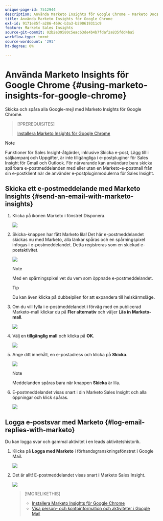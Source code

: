 ```yaml
---
unique-page-id: 7512944
description: Använda Marketo Insights för Google Chrome - Marketo Docs - produktdokumentation
title: Använda Marketo Insights för Google Chrome
exl-id: 9171e85f-a286-469c-b3a3-b290619311c9
feature: Marketo Sales Insights
source-git-commit: 02b2e39580c5eac63de4b4b7fdaf2a835fdd4ba5
workflow-type: tm+mt
source-wordcount: '291'
ht-degree: 0%

---
```


# Använda Marketo Insights för Google Chrome {#using-marketo-insights-for-google-chrome}

Skicka och spåra alla Google-mejl med Marketo Insights för Google Chrome.

>[!PREREQUISITES]
>
>[Installera Marketo Insights för Google Chrome](/help/marketo/product-docs/marketo-sales-insight/msi-chrome-plugin/install-marketo-insights-for-google-chrome.md)

>[!NOTE]
>
>Funktioner för Sales Insight-åtgärder, inklusive Skicka e-post, Lägg till i säljkampanj och Uppgifter, är inte tillgängliga i e-postpluginer för Sales Insight för Gmail och Outlook. För närvarande kan användare bara skicka spårbara e-postmeddelanden med eller utan en Marketo-e-postmall från sin e-postklient när de använder e-postpluginmodulerna för Sales Insight.

## Skicka ett e-postmeddelande med Marketo Insights {#send-an-email-with-marketo-insights}

1. Klicka på ikonen Marketo i fönstret Disponera.

   ![](assets/image2015-10-5-14-3a57-3a53.png)

1. Skicka-knappen har fått Marketo lila! Det här e-postmeddelandet skickas nu med Marketo, alla länkar spåras och en spårningspixel infogas i e-postmeddelandet. Detta registreras som en skickad e-postaktivitet.

   ![](assets/image2015-10-5-15-3a2-3a21.png)

   >[!NOTE]
   >
   >Med en spårningspixel vet du vem som öppnade e-postmeddelandet.

   >[!TIP]
   >
   >Du kan även klicka på dubbelpilen för att expandera till helskärmsläge.

1. Om du vill fylla i e-postmeddelandet i förväg med en publicerad Marketo-mall klickar du på **Fler alternativ** och väljer **Läs in Marketo-mall**.

   ![](assets/image2015-10-5-15-3a6-3a50.png)

1. Välj en **tillgänglig mall** och klicka på **OK**.

   ![](assets/image2015-10-5-15-3a11-3a44.png)

1. Ange ditt innehåll, en e-postadress och klicka på **Skicka**.

   ![](assets/image2015-10-6-14-3a37-3a32.png)

   >[!NOTE]
   >
   >Meddelanden spåras bara när knappen **Skicka** är lila.

1. E-postmeddelandet visas snart i din Marketo Sales Insight och alla öppningar och klick spåras.

   ![](assets/image2015-4-23-16-3a59-3a43.png)

## Logga e-postsvar med Marketo {#log-email-replies-with-marketo}

Du kan logga svar och gammal aktivitet i en leads aktivitetshistorik.

1. Klicka på **Logga med Marketo** i förhandsgranskningsfönstret i Google Mail.

   ![](assets/image2015-4-23-17-3a0-3a42.png)

1. Det är allt! E-postmeddelandet visas snart i Marketo Sales Insight.

   ![](assets/image2015-4-23-17-3a1-3a26.png)

   >[!MORELIKETHIS]
   >
   >* [Installera Marketo Insights för Google Chrome](/help/marketo/product-docs/marketo-sales-insight/msi-chrome-plugin/install-marketo-insights-for-google-chrome.md)
   >* [Visa person- och kontoinformation och aktiviteter i Google Mail](/help/marketo/product-docs/marketo-sales-insight/msi-chrome-plugin/view-person-and-account-information-and-activities-in-google-mail.md)
